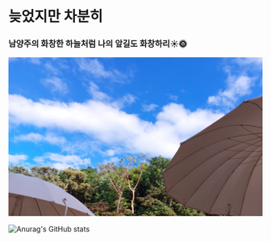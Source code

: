 # 늦었지만 차분히

### 남양주의 화창한 하늘처럼 나의 앞길도 화창하리☀🌞

![20220606_174312](README.assets/20220606_174313.jpg)

![Anurag's GitHub stats](https://github-readme-stats.vercel.app/api?username=leesc8408&show_icons=true&theme=cobalt)
